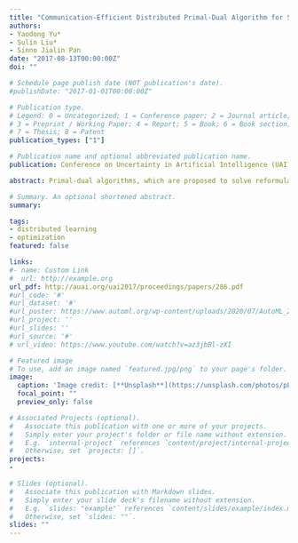 ```yaml
---
title: "Communication-Efficient Distributed Primal-Dual Algorithm for Saddle Point Problems"
authors:
- Yaodong Yu*
- Sulin Liu*
- Sinno Jialin Pan
date: "2017-08-13T00:00:00Z"
doi: ""

# Schedule page publish date (NOT publication's date).
#publishDate: "2017-01-01T00:00:00Z"

# Publication type.
# Legend: 0 = Uncategorized; 1 = Conference paper; 2 = Journal article;
# 3 = Preprint / Working Paper; 4 = Report; 5 = Book; 6 = Book section;
# 7 = Thesis; 8 = Patent
publication_types: ["1"]

# Publication name and optional abbreviated publication name.
publication: Conference on Uncertainty in Artificial Intelligence (UAI)

abstract: Primal-dual algorithms, which are proposed to solve reformulated convex-concave saddle point problems, have been proven to be effective for solving a generic class of convex optimization problems, especially when the problems are ill-conditioned. However, the saddle point problem still lacks a distributed optimization framework where primal-dual algorithms can be employed. In this paper, we propose a novel communication-efficient distributed optimization framework to solve the convex-concave saddle point problem based on primal-dual methods. We carefully design local subproblems and a central problem such that our proposed distributed optimization framework is communication-efficient. We provide a convergence analysis of our proposed algorithm, and extend it to address non-smooth and non-strongly convex loss functions. We conduct extensive experiments on several real-world datasets to demonstrate competitive performance of the proposed method, especially on ill-conditioned problems.

# Summary. An optional shortened abstract.
summary:

tags:
- distributed learning
- optimization
featured: false

links:
#- name: Custom Link
#  url: http://example.org
url_pdf: http://auai.org/uai2017/proceedings/papers/286.pdf
#url_code: '#'
#url_dataset: '#'
#url_poster: https://www.automl.org/wp-content/uploads/2020/07/AutoML_2020_paper_54_poster.pdf
#url_project: ''
#url_slides: ''
#url_source: '#'
# url_video: https://www.youtube.com/watch?v=az3jbBl-zXI

# Featured image
# To use, add an image named `featured.jpg/png` to your page's folder.
image:
  caption: 'Image credit: [**Unsplash**](https://unsplash.com/photos/pLCdAaMFLTE)'
  focal_point: ""
  preview_only: false

# Associated Projects (optional).
#   Associate this publication with one or more of your projects.
#   Simply enter your project's folder or file name without extension.
#   E.g. `internal-project` references `content/project/internal-project/index.md`.
#   Otherwise, set `projects: []`.
projects:
- 

# Slides (optional).
#   Associate this publication with Markdown slides.
#   Simply enter your slide deck's filename without extension.
#   E.g. `slides: "example"` references `content/slides/example/index.md`.
#   Otherwise, set `slides: ""`.
slides: ""
---
```

